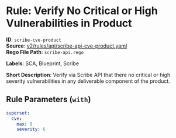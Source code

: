 # Rule: Verify No Critical or High Vulnerabilities in Product

**ID**: `scribe-cve-product`  
**Source**: [v2/rules/api/scribe-api-cve-product.yaml](scribe-public/sample-policies.git/v2/rules/api/scribe-api-cve-product.yaml)  
**Rego File Path**: `scribe-api.rego`  

**Labels**: SCA, Blueprint, Scribe

**Short Description**: Verify via Scribe API that there no critical or high severity vulnerabilities in any deliverable component of the product.

## Rule Parameters (`with`)

```yaml
superset:
  cve:
    max: 0
    severity: 6
```

